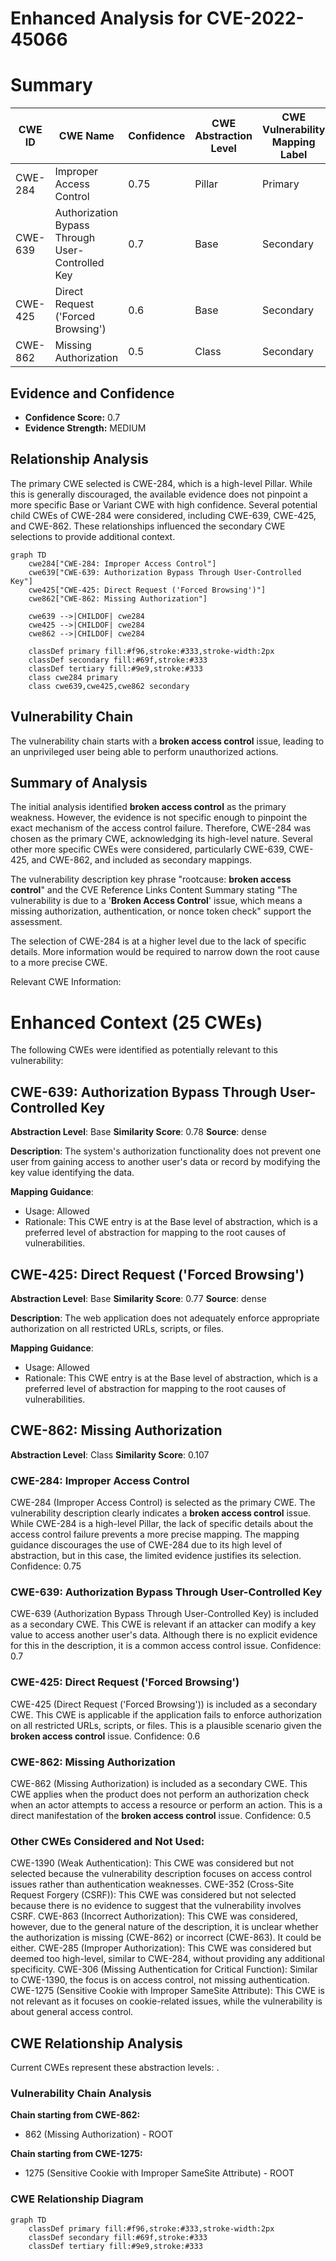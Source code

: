 # Enhanced Analysis for CVE-2022-45066

# Summary
| CWE ID | CWE Name | Confidence | CWE Abstraction Level | CWE Vulnerability Mapping Label | CWE-Vulnerability Mapping Notes |
|---|---|---|---|---|---|
| CWE-284 | Improper Access Control | 0.75 | Pillar | Primary | Discouraged |
| CWE-639 | Authorization Bypass Through User-Controlled Key | 0.7 | Base | Secondary | Allowed |
| CWE-425 | Direct Request ('Forced Browsing') | 0.6 | Base | Secondary | Allowed |
| CWE-862 | Missing Authorization | 0.5 | Class | Secondary | Allowed-with-Review |

## Evidence and Confidence

*   **Confidence Score:** 0.7
*   **Evidence Strength:** MEDIUM

## Relationship Analysis
The primary CWE selected is CWE-284, which is a high-level Pillar. While this is generally discouraged, the available evidence does not pinpoint a more specific Base or Variant CWE with high confidence. Several potential child CWEs of CWE-284 were considered, including CWE-639, CWE-425, and CWE-862. These relationships influenced the secondary CWE selections to provide additional context.

```mermaid
graph TD
    cwe284["CWE-284: Improper Access Control"]
    cwe639["CWE-639: Authorization Bypass Through User-Controlled Key"]
    cwe425["CWE-425: Direct Request ('Forced Browsing')"]
    cwe862["CWE-862: Missing Authorization"]

    cwe639 -->|CHILDOF| cwe284
    cwe425 -->|CHILDOF| cwe284
    cwe862 -->|CHILDOF| cwe284
    
    classDef primary fill:#f96,stroke:#333,stroke-width:2px
    classDef secondary fill:#69f,stroke:#333
    classDef tertiary fill:#9e9,stroke:#333
    class cwe284 primary
    class cwe639,cwe425,cwe862 secondary
```

## Vulnerability Chain
The vulnerability chain starts with a **broken access control** issue, leading to an unprivileged user being able to perform unauthorized actions.

## Summary of Analysis
The initial analysis identified **broken access control** as the primary weakness. However, the evidence is not specific enough to pinpoint the exact mechanism of the access control failure. Therefore, CWE-284 was chosen as the primary CWE, acknowledging its high-level nature. Several other more specific CWEs were considered, particularly CWE-639, CWE-425, and CWE-862, and included as secondary mappings.

The vulnerability description key phrase "rootcause: **broken access control**" and the CVE Reference Links Content Summary stating "The vulnerability is due to a '**Broken Access Control**' issue, which means a missing authorization, authentication, or nonce token check" support the assessment.

The selection of CWE-284 is at a higher level due to the lack of specific details. More information would be required to narrow down the root cause to a more precise CWE.

Relevant CWE Information:

# Enhanced Context (25 CWEs)
The following CWEs were identified as potentially relevant to this vulnerability:

## CWE-639: Authorization Bypass Through User-Controlled Key
**Abstraction Level**: Base
**Similarity Score**: 0.78
**Source**: dense

**Description**:
The system's authorization functionality does not prevent one user from gaining access to another user's data or record by modifying the key value identifying the data.

**Mapping Guidance**:
- Usage: Allowed
- Rationale: This CWE entry is at the Base level of abstraction, which is a preferred level of abstraction for mapping to the root causes of vulnerabilities.

## CWE-425: Direct Request ('Forced Browsing')
**Abstraction Level**: Base
**Similarity Score**: 0.77
**Source**: dense

**Description**:
The web application does not adequately enforce appropriate authorization on all restricted URLs, scripts, or files.

**Mapping Guidance**:
- Usage: Allowed
- Rationale: This CWE entry is at the Base level of abstraction, which is a preferred level of abstraction for mapping to the root causes of vulnerabilities.

## CWE-862: Missing Authorization
**Abstraction Level**: Class
**Similarity Score**: 0.107

### CWE-284: Improper Access Control
CWE-284 (Improper Access Control) is selected as the primary CWE. The vulnerability description clearly indicates a **broken access control** issue. While CWE-284 is a high-level Pillar, the lack of specific details about the access control failure prevents a more precise mapping. The mapping guidance discourages the use of CWE-284 due to its high level of abstraction, but in this case, the limited evidence justifies its selection. Confidence: 0.75

### CWE-639: Authorization Bypass Through User-Controlled Key
CWE-639 (Authorization Bypass Through User-Controlled Key) is included as a secondary CWE. This CWE is relevant if an attacker can modify a key value to access another user's data. Although there is no explicit evidence for this in the description, it is a common access control issue. Confidence: 0.7

### CWE-425: Direct Request ('Forced Browsing')
CWE-425 (Direct Request ('Forced Browsing')) is included as a secondary CWE. This CWE is applicable if the application fails to enforce authorization on all restricted URLs, scripts, or files. This is a plausible scenario given the **broken access control** issue. Confidence: 0.6

### CWE-862: Missing Authorization
CWE-862 (Missing Authorization) is included as a secondary CWE. This CWE applies when the product does not perform an authorization check when an actor attempts to access a resource or perform an action. This is a direct manifestation of the **broken access control** issue. Confidence: 0.5

### Other CWEs Considered and Not Used:
CWE-1390 (Weak Authentication): This CWE was considered but not selected because the vulnerability description focuses on access control issues rather than authentication weaknesses.
CWE-352 (Cross-Site Request Forgery (CSRF)): This CWE was considered but not selected because there is no evidence to suggest that the vulnerability involves CSRF.
CWE-863 (Incorrect Authorization): This CWE was considered, however, due to the general nature of the description, it is unclear whether the authorization is missing (CWE-862) or incorrect (CWE-863). It could be either.
CWE-285 (Improper Authorization): This CWE was considered but deemed too high-level, similar to CWE-284, without providing any additional specificity.
CWE-306 (Missing Authentication for Critical Function): Similar to CWE-1390, the focus is on access control, not missing authentication.
CWE-1275 (Sensitive Cookie with Improper SameSite Attribute): This CWE is not relevant as it focuses on cookie-related issues, while the vulnerability is about general access control.


## CWE Relationship Analysis

Current CWEs represent these abstraction levels: .


### Vulnerability Chain Analysis

**Chain starting from CWE-862:**
- 862 (Missing Authorization) - ROOT


**Chain starting from CWE-1275:**
- 1275 (Sensitive Cookie with Improper SameSite Attribute) - ROOT



### CWE Relationship Diagram

```mermaid
graph TD
    classDef primary fill:#f96,stroke:#333,stroke-width:2px
    classDef secondary fill:#69f,stroke:#333
    classDef tertiary fill:#9e9,stroke:#333
```